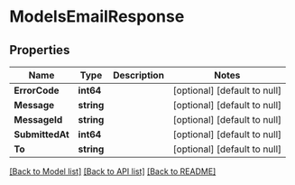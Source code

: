 # ModelsEmailResponse

## Properties
Name | Type | Description | Notes
------------ | ------------- | ------------- | -------------
**ErrorCode** | **int64** |  | [optional] [default to null]
**Message** | **string** |  | [optional] [default to null]
**MessageId** | **string** |  | [optional] [default to null]
**SubmittedAt** | **int64** |  | [optional] [default to null]
**To** | **string** |  | [optional] [default to null]

[[Back to Model list]](../README.md#documentation-for-models) [[Back to API list]](../README.md#documentation-for-api-endpoints) [[Back to README]](../README.md)


